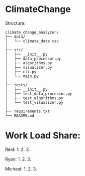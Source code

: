 # ClimateChange

Structure:
```
climate_change_analyzer/
├── data/
│   └── climate_data.csv
│
├── src/
│   ├── __init__.py
│   ├── data_processor.py
│   ├── algorithms.py
│   ├── visualizer.py
│   ├── cli.py
│   └── main.py
│
├── tests/
│   ├── __init__.py
│   ├── test_data_processor.py
│   ├── test_algorithms.py
│   └── test_visualizer.py
│
├── requirements.txt
└── README.md
```

# Work Load Share:
Reid:
1.
2.
3.

Ryan:
1.
2.
3.

Michael:
1.
2.
3.

